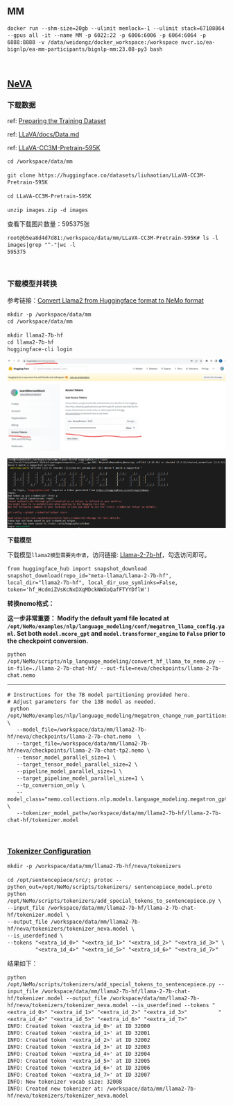 ## MM

```
docker run --shm-size=20gb --ulimit memlock=-1 --ulimit stack=67108864 --gpus all -it --name MM -p 6022:22 -p 6006:6006 -p 6064:6064 -p 6888:8888 -v /data/weidongz/docker_workspace:/workspace nvcr.io/ea-bignlp/ea-mm-participants/bignlp-mm:23.08-py3 bash
```

<br>

## [NeVA](https://gitlab-master.nvidia.com/dl/JoC/NeMo-Megatron-Launcher/-/tree/internal/main?ref_type=heads#627-neva)

### 下载数据

ref: [Preparing the Training Dataset](https://gitlab-master.nvidia.com/dl/JoC/NeMo-Megatron-Launcher/-/tree/internal/main?ref_type=heads#6271-preparing-the-training-dataset)

ref: [LLaVA/docs/Data.md](https://github.com/haotian-liu/LLaVA/blob/main/docs/Data.md)

ref: [LLaVA-CC3M-Pretrain-595K](https://huggingface.co/datasets/liuhaotian/LLaVA-CC3M-Pretrain-595K)

```
cd /workspace/data/mm

git clone https://huggingface.co/datasets/liuhaotian/LLaVA-CC3M-Pretrain-595K

cd LLaVA-CC3M-Pretrain-595K

unzip images.zip -d images
```

查看下载图片数量：595375张
```
root@b5ea8d4d7d81:/workspace/data/mm/LLaVA-CC3M-Pretrain-595K# ls -l images|grep "^-"|wc -l
595375
```

<br>

### 下载模型并转换

参考链接：[Convert Llama2 from Huggingface format to NeMo format](https://docs.nvidia.com/nemo-framework/user-guide/latest/playbooks/llama2peft.html#optional-convert-llama2-from-huggingface-format-to-nemo-format)

```
mkdir -p /workspace/data/mm
cd /workspace/data/mm

mkdir llama2-7b-hf
cd llama2-7b-hf
huggingface-cli login
```

![Alt text](images/neva/neva_hf_token.png)

![Alt text](images/neva/neva_hf_login.png)

**下载模型**

下载模型`llama2模型需要先申请`，访问链接: [Llama-2-7b-hf](https://huggingface.co/meta-llama/Llama-2-7b-hf)，勾选访问即可。

```
from huggingface_hub import snapshot_download
snapshot_download(repo_id="meta-llama/Llama-2-7b-hf", local_dir="llama2-7b-hf", local_dir_use_symlinks=False, token='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')
```

**转换nemo格式：**

**这一步非常重要： Modify the default yaml file located at `/opt/NeMo/examples/nlp/language_modeling/conf/megatron_llama_config.yaml`. Set both `model.mcore_gpt` and `model.transformer_engine` to `False` prior to the checkpoint conversion.**


```
python /opt/NeMo/scripts/nlp_language_modeling/convert_hf_llama_to_nemo.py --in-file=./llama-2-7b-chat-hf/ --out-file=neva/checkpoints/llama-2-7b-chat.nemo

```

****

```
# Instructions for the 7B model partitioning provided here.
# Adjust parameters for the 13B model as needed.
 python /opt/NeMo/examples/nlp/language_modeling/megatron_change_num_partitions.py \
   --model_file=/workspace/data/mm/llama2-7b-hf/neva/checkpoints/llama-2-7b-chat.nemo  \
   --target_file=/workspace/data/mm/llama2-7b-hf/neva/checkpoints/llama-2-7b-chat-tp2.nemo \
   --tensor_model_parallel_size=1 \
   --target_tensor_model_parallel_size=2 \
   --pipeline_model_parallel_size=1 \
   --target_pipeline_model_parallel_size=1 \
   --tp_conversion_only \
   --model_class="nemo.collections.nlp.models.language_modeling.megatron_gpt_model.MegatronGPTModel" \
   --tokenizer_model_path=/workspace/data/mm/llama2-7b-hf/llama-2-7b-chat-hf/tokenizer.model

```

<br>

### [Tokenizer Configuration](https://gitlab-master.nvidia.com/dl/JoC/NeMo-Megatron-Launcher/-/tree/internal/main?ref_type=heads#6273-tokenizer-configuration)

```
mkdir -p /workspace/data/mm/llama2-7b-hf/neva/tokenizers

cd /opt/sentencepiece/src/; protoc --python_out=/opt/NeMo/scripts/tokenizers/ sentencepiece_model.proto
python /opt/NeMo/scripts/tokenizers/add_special_tokens_to_sentencepiece.py \
--input_file /workspace/data/mm/llama2-7b-hf/llama-2-7b-chat-hf/tokenizer.model \
--output_file /workspace/data/mm/llama2-7b-hf/neva/tokenizers/tokenizer_neva.model \
--is_userdefined \
--tokens "<extra_id_0>" "<extra_id_1>" "<extra_id_2>" "<extra_id_3>" \
         "<extra_id_4>" "<extra_id_5>" "<extra_id_6>" "<extra_id_7>"

```

结果如下：

```
python /opt/NeMo/scripts/tokenizers/add_special_tokens_to_sentencepiece.py --input_file /workspace/data/mm/llama2-7b-hf/llama-2-7b-chat-hf/tokenizer.model --output_file /workspace/data/mm/llama2-7b-hf/neva/tokenizers/tokenizer_neva.model --is_userdefined --tokens "<extra_id_0>" "<extra_id_1>" "<extra_id_2>" "<extra_id_3>"          "<extra_id_4>" "<extra_id_5>" "<extra_id_6>" "<extra_id_7>"
INFO: Created token '<extra_id_0>' at ID 32000
INFO: Created token '<extra_id_1>' at ID 32001
INFO: Created token '<extra_id_2>' at ID 32002
INFO: Created token '<extra_id_3>' at ID 32003
INFO: Created token '<extra_id_4>' at ID 32004
INFO: Created token '<extra_id_5>' at ID 32005
INFO: Created token '<extra_id_6>' at ID 32006
INFO: Created token '<extra_id_7>' at ID 32007
INFO: New tokenizer vocab size: 32008
INFO: Created new tokenizer at: /workspace/data/mm/llama2-7b-hf/neva/tokenizers/tokenizer_neva.model

```

